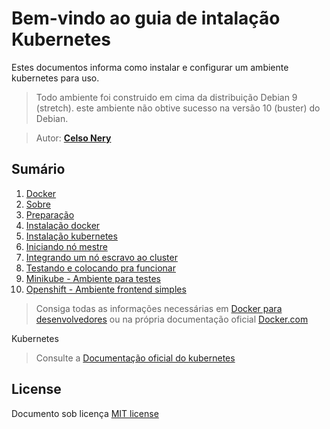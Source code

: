 # Bem-vindo ao guia de intalação Kubernetes

Estes documentos informa como instalar e configurar um ambiente kubernetes para uso.

> Todo ambiente foi construido em cima da distribuição Debian 9 (stretch).
este ambiente não obtive sucesso na versão 10 (buster) do Debian.

> Autor: **[Celso Nery](https://github.com/celsonery)**

## Sumário
1. [Docker](docs/docker.md)
1. [Sobre](docs/sobre.md)
1. [Preparação](docs/prepare.md)
1. [Instalação docker](docs/install-docker.md)
1. [Instalação kubernetes](docs/install-kubernetes.md)
1. [Iniciando nó mestre ](docs/initialize_master.md)
1. [Integrando um nó escravo ao cluster](docs/initialize_slave.md)
1. [Testando e colocando pra funcionar](docs/running.md)
1. [Minikube - Ambiente para testes](docs/install-minikube.md)
1. [Openshift - Ambiente frontend simples](docs/install-openshift.md)


> Consiga todas as informações necessárias em [Docker para desenvolvedores](https://github.com/gomex/docker-para-desenvolvedores)
ou na própria documentação oficial [Docker.com](https://www.docker.com/)

Kubernetes
> Consulte a [Documentação oficial do kubernetes](https://kubernetes.io/)

## License
Documento sob licença [MIT license](LICENSE)
